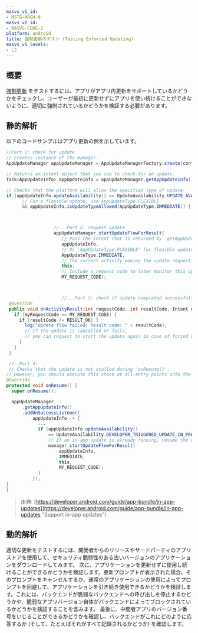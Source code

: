 ```yaml
---
masvs_v1_id:
- MSTG-ARCH-9
masvs_v2_id:
- MASVS-CODE-2
platform: android
title: 強制更新のテスト (Testing Enforced Updating)
masvs_v1_levels:
- L2
---
```


## 概要

[強制更新](../../../Document/0x05h-Testing-Platform-Interaction.md#enforced-updating "Enforced Updating") をテストするには、アプリがアプリ内更新をサポートしているかどうかをチェックし、ユーザーが最初に更新せずにアプリを使い続けることができないように、適切に強制されているかどうかを検証する必要があります。

## 静的解析

以下のコードサンプルはアプリ更新の例を示しています。

```java
//Part 1: check for update
// Creates instance of the manager.
AppUpdateManager appUpdateManager = AppUpdateManagerFactory.create(context);

// Returns an intent object that you use to check for an update.
Task<AppUpdateInfo> appUpdateInfo = appUpdateManager.getAppUpdateInfo();

// Checks that the platform will allow the specified type of update.
if (appUpdateInfo.updateAvailability() == UpdateAvailability.UPDATE_AVAILABLE
      // For a flexible update, use AppUpdateType.FLEXIBLE
      && appUpdateInfo.isUpdateTypeAllowed(AppUpdateType.IMMEDIATE)) {



                  //...Part 2: request update
                  appUpdateManager.startUpdateFlowForResult(
                     // Pass the intent that is returned by 'getAppUpdateInfo()'.
                     appUpdateInfo,
                     // Or 'AppUpdateType.FLEXIBLE' for flexible updates.
                     AppUpdateType.IMMEDIATE,
                     // The current activity making the update request.
                     this,
                     // Include a request code to later monitor this update request.
                     MY_REQUEST_CODE);



                     //...Part 3: check if update completed successfully
 @Override
 public void onActivityResult(int requestCode, int resultCode, Intent data) {
   if (myRequestCode == MY_REQUEST_CODE) {
     if (resultCode != RESULT_OK) {
       log("Update flow failed! Result code: " + resultCode);
       // If the update is cancelled or fails,
       // you can request to start the update again in case of forced updates
     }
   }
 }

 //..Part 4:
 // Checks that the update is not stalled during 'onResume()'.
// However, you should execute this check at all entry points into the app.
@Override
protected void onResume() {
  super.onResume();

  appUpdateManager
      .getAppUpdateInfo()
      .addOnSuccessListener(
          appUpdateInfo -> {
            ...
            if (appUpdateInfo.updateAvailability()
                == UpdateAvailability.DEVELOPER_TRIGGERED_UPDATE_IN_PROGRESS) {
                // If an in-app update is already running, resume the update.
                manager.startUpdateFlowForResult(
                    appUpdateInfo,
                    IMMEDIATE,
                    this,
                    MY_REQUEST_CODE);
            }
          });
}
}
```

>出典: [https://developer.android.com/guide/app-bundle/in-app-updates](https://developer.android.com/guide/app-bundle/in-app-updates "Support in-app updates")

## 動的解析

適切な更新をテストするには、開発者からのリリースやサードパーティのアプリストアを使用して、セキュリティ脆弱性のある古いバージョンのアプリケーションをダウンロードしてみます。
次に、アプリケーションを更新せずに使用し続けることができるかどうかを検証します。更新プロンプトが表示された場合、そのプロンプトをキャンセルするか、通常のアプリケーションの使用によってプロンプトを回避して、アプリケーションを引き続き使用できるかどうかを検証します。これには、バックエンドが脆弱なバックエンドへの呼び出しを停止するかどうかや、脆弱なアプリバージョン自体がバックエンドによってブロックされているかどうかを検証することを含みます。
最後に、中間者アプリのバージョン番号をいじることができるかどうかを確認し、バックエンドがこれにどのように応答するか (そして、たとえばそれがすべて記録されるかどうか) を確認します。
